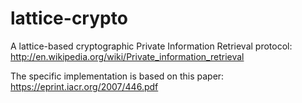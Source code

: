 # lattice-crypto
A lattice-based cryptographic Private Information Retrieval protocol: http://en.wikipedia.org/wiki/Private_information_retrieval

The specific implementation is based on this paper: https://eprint.iacr.org/2007/446.pdf


